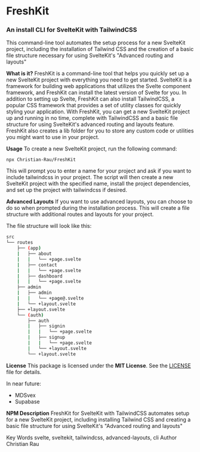 # FreshKit

### An install CLI for SvelteKit with TailwindCSS

This command-line tool automates the setup process for a new SvelteKit
project, including the installation of Tailwind CSS and the creation of
a basic file structure necessary for using SvelteKit's "Advanced routing and layouts"

**What is it?**
FreshKit is a command-line tool that helps you quickly set up a new
SvelteKit project with everything you need to get started. SvelteKit is
a framework for building web applications that utilizes the Svelte
component framework, and FreshKit can install the latest version of
Svelte for you. In addition to setting up Svelte, FreshKit can also
install TailwindCSS, a popular CSS framework that provides a set of
utility classes for quickly styling your application. With FreshKit,
you can get a new SvelteKit project up and running in no time,
complete with TailwindCSS and a basic file structure for using
SvelteKit's advanced routing and layouts feature. FreshKit also creates
a lib folder for you to store any custom code or utilities you might
want to use in your project.

**Usage**
To create a new SvelteKit project, run the following command:

`npx Christian-Rau/FreshKit`

This will prompt you to enter a name for your project and ask if you want to include tailwindcss in your project. The script will then create a new SvelteKit project with the specified name, install the project dependencies, and set up the project with tailwindcss if desired.

**Advanced Layouts**
If you want to use advanced layouts, you can choose to do so when prompted during the installation process. This will create a file structure with additional routes and layouts for your project.

The file structure will look like this:

```bash
src
└── routes
    ├── (app)
    |   ├── about
    |   |   └── +page.svelte
    |   ├── contact
    |   |   └── +page.svelte
    |   ├── dashboard
    |   |   └── +page.svelte
    ├── admin
    |   ├── admin
    |   |   └── +page@.svelte
    |   └── +layout.svelte
    ├── +layout.svelte
    └── (auth)
        ├── auth
        |   ├── signin
        |   |   └── +page.svelte
        |   ├── signup
        |   |   └── +page.svelte
        |   └── +layout.svelte
        └── +layout.svelte

```

**License**
This package is licensed under the **MIT License**. See the [LICENSE](LICENSE) file for details.

In near future:

- MDSvex
- Supabase

**NPM Description**
FreshKit for SvelteKit with TailwindCSS automates setup for a new SvelteKit project, including installing Tailwind CSS and creating a basic file structure for using SvelteKit's "Advanced routing and layouts"

Key Words
svelte, sveltekit, tailwindcss, advanced-layouts, cli
Author Christian Rau
